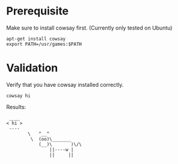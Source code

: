 # Prerequisite

Make sure to install cowsay first.  (Currently only tested on Ubuntu)

```shell
apt-get install cowsay
export PATH=/usr/games:$PATH
```

# Validation

Verify that you have cowsay installed correctly.

```
cowsay hi
```

Results:

```
 ____
< hi >
 ----
        \   ^__^
         \  (oo)\_______
            (__)\       )\/\
                ||----w |
                ||     ||
```
